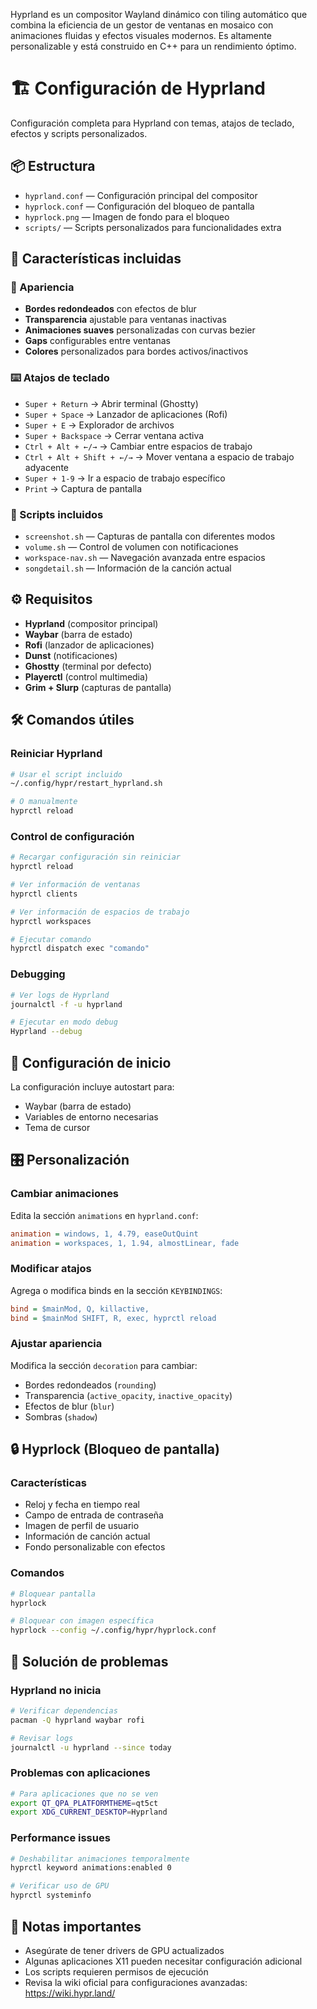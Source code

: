 Hyprland es un compositor Wayland dinámico con tiling automático que combina la eficiencia de un gestor de ventanas en mosaico con animaciones fluidas y efectos visuales modernos. Es altamente personalizable y está construido en C++ para un rendimiento óptimo.

# 🏗️ Configuración de Hyprland

Configuración completa para Hyprland con temas, atajos de teclado, efectos y scripts personalizados.

## 📦 Estructura

- `hyprland.conf` — Configuración principal del compositor
- `hyprlock.conf` — Configuración del bloqueo de pantalla
- `hyprlock.png` — Imagen de fondo para el bloqueo
- `scripts/` — Scripts personalizados para funcionalidades extra

## 🚀 Características incluidas

### 🎨 Apariencia
- **Bordes redondeados** con efectos de blur
- **Transparencia** ajustable para ventanas inactivas
- **Animaciones suaves** personalizadas con curvas bezier
- **Gaps** configurables entre ventanas
- **Colores** personalizados para bordes activos/inactivos

### ⌨️ Atajos de teclado
- `Super + Return` → Abrir terminal (Ghostty)
- `Super + Space` → Lanzador de aplicaciones (Rofi)
- `Super + E` → Explorador de archivos
- `Super + Backspace` → Cerrar ventana activa
- `Ctrl + Alt + ←/→` → Cambiar entre espacios de trabajo
- `Ctrl + Alt + Shift + ←/→` → Mover ventana a espacio de trabajo adyacente
- `Super + 1-9` → Ir a espacio de trabajo específico
- `Print` → Captura de pantalla

### 🔧 Scripts incluidos
- `screenshot.sh` — Capturas de pantalla con diferentes modos
- `volume.sh` — Control de volumen con notificaciones
- `workspace-nav.sh` — Navegación avanzada entre espacios
- `songdetail.sh` — Información de la canción actual

## ⚙️ Requisitos

- **Hyprland** (compositor principal)
- **Waybar** (barra de estado)
- **Rofi** (lanzador de aplicaciones)
- **Dunst** (notificaciones)
- **Ghostty** (terminal por defecto)
- **Playerctl** (control multimedia)
- **Grim + Slurp** (capturas de pantalla)

## 🛠️ Comandos útiles

### Reiniciar Hyprland
```bash
# Usar el script incluido
~/.config/hypr/restart_hyprland.sh

# O manualmente
hyprctl reload
```

### Control de configuración
```bash
# Recargar configuración sin reiniciar
hyprctl reload

# Ver información de ventanas
hyprctl clients

# Ver información de espacios de trabajo
hyprctl workspaces

# Ejecutar comando
hyprctl dispatch exec "comando"
```

### Debugging
```bash
# Ver logs de Hyprland
journalctl -f -u hyprland

# Ejecutar en modo debug
Hyprland --debug
```

## 🔄 Configuración de inicio

La configuración incluye autostart para:
- Waybar (barra de estado)
- Variables de entorno necesarias
- Tema de cursor

## 🎛️ Personalización

### Cambiar animaciones
Edita la sección `animations` en `hyprland.conf`:
```ini
animation = windows, 1, 4.79, easeOutQuint
animation = workspaces, 1, 1.94, almostLinear, fade
```

### Modificar atajos
Agrega o modifica binds en la sección `KEYBINDINGS`:
```ini
bind = $mainMod, Q, killactive,
bind = $mainMod SHIFT, R, exec, hyprctl reload
```

### Ajustar apariencia
Modifica la sección `decoration` para cambiar:
- Bordes redondeados (`rounding`)
- Transparencia (`active_opacity`, `inactive_opacity`)
- Efectos de blur (`blur`)
- Sombras (`shadow`)

## 🔒 Hyprlock (Bloqueo de pantalla)

### Características
- Reloj y fecha en tiempo real
- Campo de entrada de contraseña
- Imagen de perfil de usuario
- Información de canción actual
- Fondo personalizable con efectos

### Comandos
```bash
# Bloquear pantalla
hyprlock

# Bloquear con imagen específica
hyprlock --config ~/.config/hypr/hyprlock.conf
```

## 🐛 Solución de problemas

### Hyprland no inicia
```bash
# Verificar dependencias
pacman -Q hyprland waybar rofi

# Revisar logs
journalctl -u hyprland --since today
```

### Problemas con aplicaciones
```bash
# Para aplicaciones que no se ven
export QT_QPA_PLATFORMTHEME=qt5ct
export XDG_CURRENT_DESKTOP=Hyprland
```

### Performance issues
```bash
# Deshabilitar animaciones temporalmente
hyprctl keyword animations:enabled 0

# Verificar uso de GPU
hyprctl systeminfo
```

## 📝 Notas importantes

- Asegúrate de tener drivers de GPU actualizados
- Algunas aplicaciones X11 pueden necesitar configuración adicional
- Los scripts requieren permisos de ejecución
- Revisa la wiki oficial para configuraciones avanzadas: https://wiki.hypr.land/
